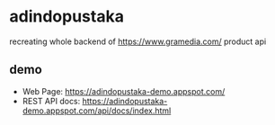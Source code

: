 # adindopustaka
recreating whole backend of https://www.gramedia.com/ product api

## demo
- Web Page: https://adindopustaka-demo.appspot.com/
- REST API docs: https://adindopustaka-demo.appspot.com/api/docs/index.html